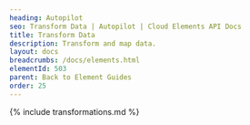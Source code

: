 ```yaml
---
heading: Autopilot
seo: Transform Data | Autopilot | Cloud Elements API Docs
title: Transform Data
description: Transform and map data.
layout: docs
breadcrumbs: /docs/elements.html
elementId: 503
parent: Back to Element Guides
order: 25
---
```


{% include transformations.md %}
